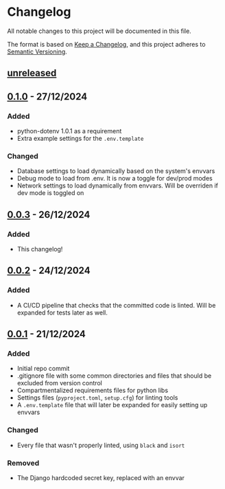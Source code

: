 # Changelog

All notable changes to this project will be documented in this file.

The format is based on [Keep a Changelog](https://keepachangelog.com/en/1.1.0/),
and this project adheres to [Semantic Versioning](https://semver.org/spec/v2.0.0.html).

## [unreleased]

## [0.1.0] - 27/12/2024

### Added

- python-dotenv 1.0.1 as a requirement
- Extra example settings for the `.env.template`

### Changed

- Database settings to load dynamically based on the system's envvars
- Debug mode to load from .env. It is now a toggle for dev/prod modes
- Network settings to load dynamically from envvars. Will be overriden if dev mode is toggled on

## [0.0.3] - 26/12/2024

### Added

- This changelog!

## [0.0.2] - 24/12/2024

### Added

- A CI/CD pipeline that checks that the committed code is linted. Will be expanded for tests later as well.

## [0.0.1] - 21/12/2024

### Added

- Initial repo commit
- .gitignore file with some common directories and files that should be excluded from version control
- Compartmentalized requirements files for python libs
- Settings files (`pyproject.toml`, `setup.cfg`) for linting tools
- A `.env.template` file that will later be expanded for easily setting up envvars

### Changed

- Every file that wasn't properly linted, using `black` and `isort`

### Removed

- The Django hardcoded secret key, replaced with an envvar

[unreleased]: https://github.com/ArceusLegend/drf_ecommerce/compare/0.1.0...HEAD
[0.1.0]: https://github.com/ArceusLegend/drf_ecommerce/compare/0.0.3...0.1.0
[0.0.3]: https://github.com/ArceusLegend/drf_ecommerce/compare/0.0.2...0.0.3
[0.0.2]: https://github.com/ArceusLegend/drf_ecommerce/compare/0.0.1...0.0.2
[0.0.1]: https://github.com/ArceusLegend/drf_ecommerce/releases/tag/0.0.1
